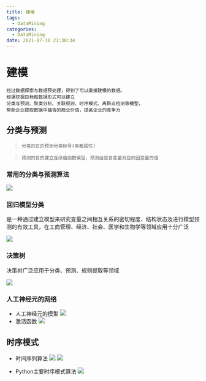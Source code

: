 ```yaml
---
title: 建模
tags:
  - DataMining
categories:
  - DataMining 
date: 2021-07-30 21:30:34
---
```


# 建模
```text
经过数据探索与数据预处理，得到了可以直接建模的数据。
根据挖掘目标和数据形式可以建立
分类与预测、聚类分析、关联规则、时序模式、离群点检测等模型，
帮助企业提取数据中蕴含的商业价值，提高企业的竞争力
```
## 分类与预测
>`分类的目的预测分类标号(离散属性)`

>`预测的目的建立连续值函数模型，预测给定自变量对应的因变量的值`

### 常用的分类与预测算法
![](https://cdn.jsdelivr.net/gh/jackerzz/jackerzz.github.io@ersion1.3/images/post/20210811221525.png)

### 回归模型分类
是一种通过建立模型来研究变量之间相互关系的密切程度、结构状态及进行模型预测的有效工具，在工商管理、经济、社会、医学和生物学等领域应用十分广泛

![](https://cdn.jsdelivr.net/gh/jackerzz/jackerzz.github.io@ersion1.3/images/post/20210811221939.png)

### 决策树
决策树广泛应用于分类、预测、规则提取等领域

![](https://cdn.jsdelivr.net/gh/jackerzz/jackerzz.github.io@ersion1.3/images/post/20210811223029.png)

### 人工神经元的网络

- 人工神经元的模型
![](https://cdn.jsdelivr.net/gh/jackerzz/jackerzz.github.io@ersion1.3/images/post/20210811224130.png)
- 激活函数
![](https://cdn.jsdelivr.net/gh/jackerzz/jackerzz.github.io@ersion1.3/images/post/20210811224238.png)

## 时序模式
- 时间序列算法
![](https://cdn.jsdelivr.net/gh/jackerzz/jackerzz.github.io@ersion1.3/images/post/20210811225410.png)
![](https://cdn.jsdelivr.net/gh/jackerzz/jackerzz.github.io@ersion1.3/images/post/20210811225436.png)

- Python主要时序模式算法
![](https://cdn.jsdelivr.net/gh/jackerzz/jackerzz.github.io@ersion1.3/images/post/20210811225603.png)
